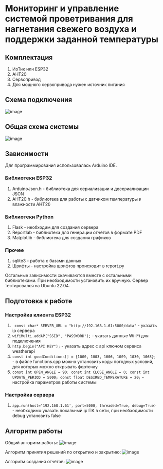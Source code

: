 # Мониторинг и управление системой проветривания для нагнетания свежего воздуха и поддержки заданной температуры

## Комплектация

1. ИоТик или ESP32
2. AHT20
3. Сервопривод
4. Для мощного сервопривода нужен источник питания

## Схема подключения

![image](scheme.png)

## Общая схема системы
![image](block.jpg)

## Зависимости

Для программирования использовалась Arduino IDE.

### Библиотеки ESP32
1. ArduinoJson.h - библиотека для сериализации и десериализации JSON
2. AHT20.h - библиотека для работы с датчиком температуры и влажности AHT20

### Библиотеки Python
1. Flask - необходим для создания сервера
2. Reportlab - библиотека для генерации отчётов в формате PDF
3. Matplotlib - библиотека для создания графиков

### Прочее
1. sqlite3 - работа с базами данных
2. Шрифты - настройка шрифтов происходит в report.py

Остальные зависимости скачиваются вместе с остальными библиотеками. При необходимости установить их вручную. Сервер тестировался на Ubuntu 22.04.

## Подготовка к работе

### Настройка клиента ESP32
1. ``` const char* SERVER_URL = "http://192.168.1.61:5000/data"``` - указать ip сервера
2. ```wifiMulti.addAP("SSID", "PASSWORD");``` - указать данные Wi-Fi для подключения
3. ```http.begin("API KEY");``` - указать адрес с api ключом сервиса weatherapi
4. ```const int goodConditions[] = {1000, 1003, 1006, 1009, 1030, 1063};``` - в файле functions.cpp можно установить коды погодных условий, для которых можно открывать форточку
5. ```const int OPEN_ANGLE = 90; const int CLOSE_ANGLE = 0; const int UPDATE_PERIOD = 5000; const float DESIRED_TEMPERATURE = 20;``` - настройка параметров работы системы

### Настройка сервера 
1. ```app.run(host='192.168.1.61', port=5000, threaded=True, debug=True)``` - необходимо указать локальный ip ПК в сети, при необходимости debug установить false


## Алгоритм работы

Общий алгоритм работы:
![image](common.png)

Алгоритм принятия решений по открытию и закрытию:
![image](specific.jpg)

Алгоритм создания отчётов:
![image](report.png)